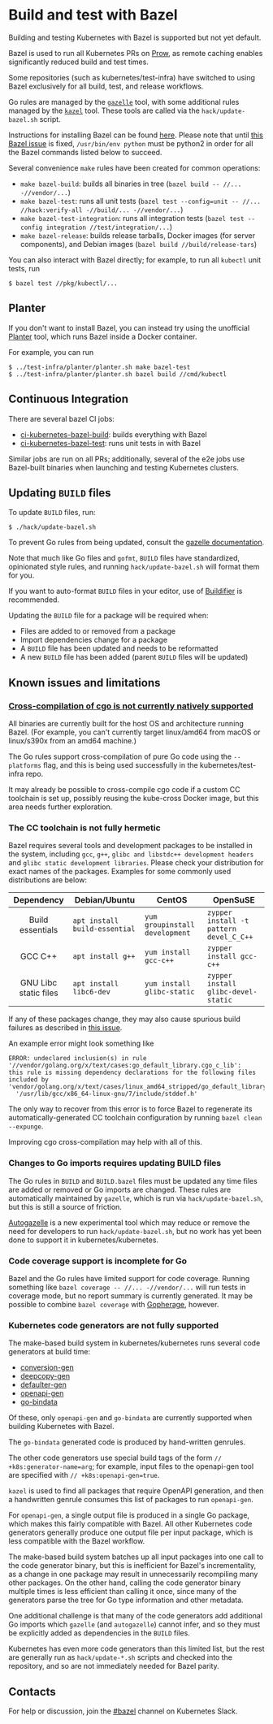 # Build and test with Bazel

Building and testing Kubernetes with  Bazel is supported but not yet default.

Bazel is used to run all Kubernetes PRs on [Prow](https://prow.k8s.io),
as remote caching enables significantly reduced build and test times.

Some repositories (such as kubernetes/test-infra) have switched to using Bazel
exclusively for all build, test, and release workflows.

Go rules are managed by the [`gazelle`](https://github.com/bazelbuild/rules_go/tree/master/go/tools/gazelle)
tool, with some additional rules managed by the [`kazel`](https://git.k8s.io/repo-infra/kazel) tool.
These tools are called via the `hack/update-bazel.sh` script.

Instructions for installing Bazel
can be found [here](https://www.bazel.io/versions/master/docs/install.html).
Please note that until [this Bazel
issue](https://github.com/bazelbuild/rules_docker/issues/454) is fixed,
`/usr/bin/env python` must be python2 in order for all the Bazel commands listed
below to succeed.

Several convenience `make` rules have been created for common operations:

* `make bazel-build`: builds all binaries in tree (`bazel build -- //...
  -//vendor/...`)
* `make bazel-test`: runs all unit tests (`bazel test --config=unit -- //...
  //hack:verify-all -//build/... -//vendor/...`)
* `make bazel-test-integration`: runs all integration tests (`bazel test
  --config integration //test/integration/...`)
* `make bazel-release`: builds release tarballs, Docker images (for server
  components), and Debian images (`bazel build //build/release-tars`)

You can also interact with Bazel directly; for example, to run all `kubectl` unit
tests, run

```console
$ bazel test //pkg/kubectl/...
```

## Planter
If you don't want to install Bazel, you can instead try using the unofficial
[Planter](https://git.k8s.io/test-infra/planter) tool,
which runs Bazel inside a Docker container.

For example, you can run
```console
$ ../test-infra/planter/planter.sh make bazel-test
$ ../test-infra/planter/planter.sh bazel build //cmd/kubectl
```

## Continuous Integration

There are several bazel CI jobs:
* [ci-kubernetes-bazel-build](http://k8s-testgrid.appspot.com/google-unit#bazel-build): builds everything
  with Bazel
* [ci-kubernetes-bazel-test](http://k8s-testgrid.appspot.com/google-unit#bazel-test): runs unit tests in
  with Bazel

Similar jobs are run on all PRs; additionally, several of the e2e jobs use
Bazel-built binaries when launching and testing Kubernetes clusters.

## Updating `BUILD` files

To update `BUILD` files, run:

```console
$ ./hack/update-bazel.sh
```

To prevent Go rules from being updated, consult the [gazelle
documentation](https://github.com/bazelbuild/rules_go/tree/master/go/tools/gazelle).

Note that much like Go files and `gofmt`, `BUILD` files have standardized,
opinionated style rules, and running `hack/update-bazel.sh` will format them for you.

If you want to auto-format `BUILD` files in your editor, use of
[Buildifier](https://github.com/bazelbuild/buildtools/blob/master/buildifier/README.md)
is recommended.

Updating the `BUILD` file for a package will be required when:
* Files are added to or removed from a package
* Import dependencies change for a package
* A `BUILD` file has been updated and needs to be reformatted
* A new `BUILD` file has been added (parent `BUILD` files will be updated)

## Known issues and limitations

### [Cross-compilation of cgo is not currently natively supported](https://github.com/bazelbuild/rules_go/issues/1020)
All binaries are currently built for the host OS and architecture running Bazel.
(For example, you can't currently target linux/amd64 from macOS or linux/s390x
from an amd64 machine.)

The Go rules support cross-compilation of pure Go code using the `--platforms`
flag, and this is being used successfully in the kubernetes/test-infra repo.

It may already be possible to cross-compile cgo code if a custom CC toolchain is
set up, possibly reusing the kube-cross Docker image, but this area needs
further exploration.

### The CC toolchain is not fully hermetic
Bazel requires several tools and development packages to be installed in the system, including `gcc`, `g++`, `glibc and libstdc++ development headers` and `glibc static development libraries`. Please check your distribution for exact names of the packages. Examples for some commonly used distributions are below:

|     Dependency        | Debian/Ubuntu                 | CentOS                         | OpenSuSE                                |
|:---------------------:|-------------------------------|--------------------------------|-----------------------------------------|
| Build essentials      | `apt install build-essential` | `yum groupinstall development` | `zypper install -t pattern devel_C_C++` |
| GCC C++               | `apt install g++`             | `yum install gcc-c++`          | `zypper install gcc-c++`                |
| GNU Libc static files | `apt install libc6-dev`       | `yum install glibc-static`     | `zypper install glibc-devel-static`     |

If any of these packages change, they may also cause spurious build failures
as described in [this issue](https://github.com/bazelbuild/bazel/issues/4907).

An example error might look something like
```
ERROR: undeclared inclusion(s) in rule '//vendor/golang.org/x/text/cases:go_default_library.cgo_c_lib':
this rule is missing dependency declarations for the following files included by 'vendor/golang.org/x/text/cases/linux_amd64_stripped/go_default_library.cgo_codegen~/_cgo_export.c':
  '/usr/lib/gcc/x86_64-linux-gnu/7/include/stddef.h'
```

The only way to recover from this error is to force Bazel to regenerate its
automatically-generated CC toolchain configuration by running `bazel clean
--expunge`.

Improving cgo cross-compilation may help with all of this.

### Changes to Go imports requires updating BUILD files
The Go rules in `BUILD` and `BUILD.bazel` files must be updated any time files
are added or removed or Go imports are changed. These rules are automatically
maintained by `gazelle`, which is run via `hack/update-bazel.sh`, but this is
still a source of friction.

[Autogazelle](https://github.com/bazelbuild/bazel-gazelle/tree/master/cmd/autogazelle)
is a new experimental tool which may reduce or remove the need for developers
to run `hack/update-bazel.sh`, but no work has yet been done to support it in
kubernetes/kubernetes.

### Code coverage support is incomplete for Go
Bazel and the Go rules have limited support for code coverage. Running something
like `bazel coverage -- //... -//vendor/...` will run tests in coverage mode,
but no report summary is currently generated. It may be possible to combine
`bazel coverage` with
[Gopherage](https://github.com/kubernetes/test-infra/tree/master/gopherage),
however.

### Kubernetes code generators are not fully supported
The make-based build system in kubernetes/kubernetes runs several code
generators at build time:
* [conversion-gen](https://github.com/kubernetes/code-generator/tree/master/cmd/conversion-gen)
* [deepcopy-gen](https://github.com/kubernetes/code-generator/tree/master/cmd/deepcopy-gen)
* [defaulter-gen](https://github.com/kubernetes/code-generator/tree/master/cmd/defaulter-gen)
* [openapi-gen](https://github.com/kubernetes/kube-openapi/tree/master/cmd/openapi-gen)
* [go-bindata](https://github.com/jteeuwen/go-bindata/tree/master/go-bindata)

Of these, only `openapi-gen` and `go-bindata` are currently supported when
building Kubernetes with Bazel.

The `go-bindata` generated code is produced by hand-written genrules.

The other code generators use special build tags of the form `//
+k8s:generator-name=arg`; for example, input files to the openapi-gen tool are
specified with `// +k8s:openapi-gen=true`.

`kazel` is used to find all packages that require OpenAPI generation, and then a
handwritten genrule consumes this list of packages to run `openapi-gen`.

For `openapi-gen`, a single output file is produced in a single Go package, which
makes this fairly compatible with Bazel.
All other Kubernetes code generators generally produce one output file per input
package, which is less compatible with the Bazel workflow.

The make-based build system batches up all input packages into one call to the
code generator binary, but this is inefficient for Bazel's incrementality, as a
change in one package may result in unnecessarily recompiling many other
packages.
On the other hand, calling the code generator binary multiple times is less
efficient than calling it once, since many of the generators parse the tree for
Go type information and other metadata.

One additional challenge is that many of the code generators add additional
Go imports which `gazelle` (and `autogazelle`) cannot infer, and so they must be
explicitly added as dependencies in the `BUILD` files.

Kubernetes has even more code generators than this limited list, but the rest
are generally run as `hack/update-*.sh` scripts and checked into the repository,
and so are not immediately needed for Bazel parity.

## Contacts
For help or discussion, join the [#bazel](https://kubernetes.slack.com/messages/bazel)
channel on Kubernetes Slack.
